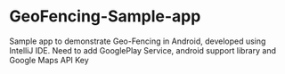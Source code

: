 GeoFencing-Sample-app
=====================

Sample app to demonstrate Geo-Fencing in Android, developed using IntelliJ IDE. Need to add GooglePlay Service, android support library and Google Maps API Key

